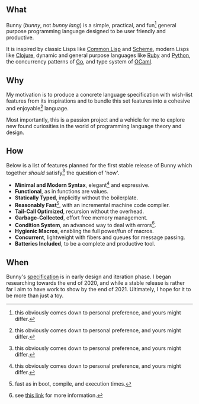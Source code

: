 ## What

Bunny (_bunny_, not _bunny lang_) is a simple, practical, and fun[^1] general purpose programming language designed to be user friendly and productive. 

It is inspired by classic Lisps like [Common Lisp](https://common-lisp.net/) and [Scheme](https://schemers.org/), modern Lisps like [Clojure](https://clojure.org/), dynamic and general purpose languages like [Ruby](https://www.ruby-lang.org/en/) and [Python](https://www.python.org/), the concurrency patterns of [Go](https://golang.org/), and type system of [OCaml](https://ocaml.org/).

## Why

My motivation is to produce a concrete language specification with wish-list features from its inspirations and to bundle this set features into a cohesive and enjoyable[^1] language.

Most importantly, this is a passion project and a vehicle for me to explore new found curiosities in the world of programming language theory and design.

## How

Below is a list of features planned for the first stable release of Bunny which together _should_ satisfy[^1] the question of 'how'.

- **Minimal and Modern Syntax**, elegant[^1] and expressive.
- **Functional**, as in functions are values.
- **Statically Typed**, implicitly without the boilerplate.
- **Reasonably Fast**[^2], with an incremental machine code compiler.
- **Tail-Call Optimized**, recursion without the overhead.
- **Garbage-Collected**, effort free memory management.
- **Condition System**, an advanced way to deal with errors[^3].
- **Hygienic Macros**, enabling the full power/fun of macros.
- **Concurrent**, lightweight with fibers and queues for message passing.
- **Batteries Included**, to be a complete and productive tool.

## When

Bunny's [specification](https://bunny-lang.org/specification/) is in early design and iteration phase. I began researching towards the end of 2020, and while a stable release is rather far I aim to have work to show by the end of 2021. Ultimately, I hope for it to be more than just a toy.


[^1]: this obviously comes down to personal preference, and yours might differ.
[^2]: fast as in boot, compile, and execution times.
[^3]: see [this link](http://www.gigamonkeys.com/book/beyond-exception-handling-conditions-and-restarts.html) for more information.
